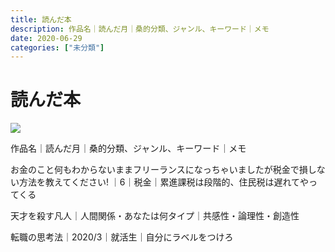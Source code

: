```yaml
---
title: 読んだ本
description: 作品名｜読んだ月｜桑的分類、ジャンル、キーワード｜メモ
date: 2020-06-29
categories: ["未分類"]
---
```


# 読んだ本

![](https://chankuwa.com/wp-content/uploads/2020/06/hon.png)

作品名｜読んだ月｜桑的分類、ジャンル、キーワード｜メモ

お金のこと何もわからないままフリーランスになっちゃいましたが税金で損しない方法を教えてください! ｜6｜税金｜累進課税は段階的、住民税は遅れてやってくる

天才を殺す凡人｜人間関係・あなたは何タイプ｜共感性・論理性・創造性

転職の思考法｜2020/3｜就活生｜自分にラベルをつけろ